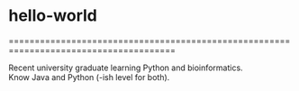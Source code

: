 # hello-world
======================================================================================

Recent university graduate learning Python and bioinformatics.  
Know Java and Python (-ish level for both).
